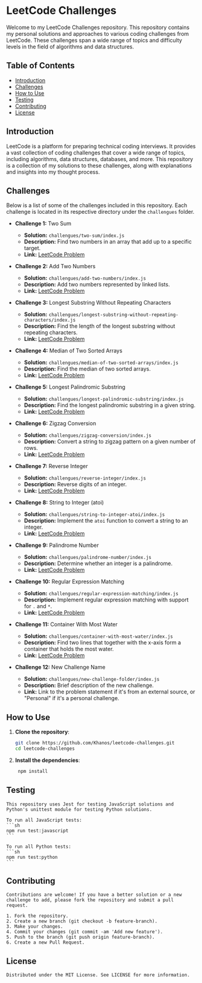 # LeetCode Challenges

Welcome to my LeetCode Challenges repository. This repository contains my personal solutions and approaches to various coding challenges from LeetCode. These challenges span a wide range of topics and difficulty levels in the field of algorithms and data structures.

## Table of Contents

- [Introduction](#introduction)
- [Challenges](#challenges)
- [How to Use](#how-to-use)
- [Testing](#testing)
- [Contributing](#contributing)
- [License](#license)

## Introduction

LeetCode is a platform for preparing technical coding interviews. It provides a vast collection of coding challenges that cover a wide range of topics, including algorithms, data structures, databases, and more. This repository is a collection of my solutions to these challenges, along with explanations and insights into my thought process.

## Challenges

Below is a list of some of the challenges included in this repository. Each challenge is located in its respective directory under the `challengues` folder.

- **Challenge 1:** Two Sum
  - **Solution:** `challengues/two-sum/index.js`
  - **Description:** Find two numbers in an array that add up to a specific target.
  - **Link:** [LeetCode Problem](https://leetcode.com/problems/two-sum/)

- **Challenge 2:** Add Two Numbers
  - **Solution:** `challengues/add-two-numbers/index.js`
  - **Description:** Add two numbers represented by linked lists.
  - **Link:** [LeetCode Problem](https://leetcode.com/problems/add-two-numbers/)

- **Challenge 3:** Longest Substring Without Repeating Characters
  - **Solution:** `challengues/longest-substring-without-repeating-characters/index.js`
  - **Description:** Find the length of the longest substring without repeating characters.
  - **Link:** [LeetCode Problem](https://leetcode.com/problems/longest-substring-without-repeating-characters/)

- **Challenge 4:** Median of Two Sorted Arrays
  - **Solution:** `challengues/median-of-two-sorted-arrays/index.js`
  - **Description:** Find the median of two sorted arrays.
  - **Link:** [LeetCode Problem](https://leetcode.com/problems/median-of-two-sorted-arrays/)

- **Challenge 5:** Longest Palindromic Substring
  - **Solution:** `challengues/longest-palindromic-substring/index.js`
  - **Description:** Find the longest palindromic substring in a given string.
  - **Link:** [LeetCode Problem](https://leetcode.com/problems/longest-palindromic-substring/)

- **Challenge 6:** Zigzag Conversion
  - **Solution:** `challengues/zigzag-conversion/index.js`
  - **Description:** Convert a string to zigzag pattern on a given number of rows.
  - **Link:** [LeetCode Problem](https://leetcode.com/problems/zigzag-conversion/)

- **Challenge 7:** Reverse Integer
  - **Solution:** `challengues/reverse-integer/index.js`
  - **Description:** Reverse digits of an integer.
  - **Link:** [LeetCode Problem](https://leetcode.com/problems/reverse-integer/)

- **Challenge 8:** String to Integer (atoi)
  - **Solution:** `challengues/string-to-integer-atoi/index.js`
  - **Description:** Implement the `atoi` function to convert a string to an integer.
  - **Link:** [LeetCode Problem](https://leetcode.com/problems/string-to-integer-atoi/)

- **Challenge 9:** Palindrome Number
  - **Solution:** `challengues/palindrome-number/index.js`
  - **Description:** Determine whether an integer is a palindrome.
  - **Link:** [LeetCode Problem](https://leetcode.com/problems/palindrome-number/)

- **Challenge 10:** Regular Expression Matching
  - **Solution:** `challengues/regular-expression-matching/index.js`
  - **Description:** Implement regular expression matching with support for `.` and `*`.
  - **Link:** [LeetCode Problem](https://leetcode.com/problems/regular-expression-matching/)

- **Challenge 11:** Container With Most Water
  - **Solution:** `challengues/container-with-most-water/index.js`
  - **Description:** Find two lines that together with the x-axis form a container that holds the most water.
  - **Link:** [LeetCode Problem](https://leetcode.com/problems/container-with-most-water/)

- **Challenge 12:** New Challenge Name
  - **Solution:** `challengues/new-challenge-folder/index.js`
  - **Description:** Brief description of the new challenge.
  - **Link:** Link to the problem statement if it's from an external source, or "Personal" if it's a personal challenge.

## How to Use

1. **Clone the repository**:
   ```sh
   git clone https://github.com/Khanos/leetcode-challenges.git
   cd leetcode-challenges
   ```

2. **Install the dependencies**:
   ```sh
    npm install
    ```

## Testing

    This repository uses Jest for testing JavaScript solutions and Python's unittest module for testing Python solutions.

    To run all JavaScript tests:
    ```sh
    npm run test:javascript
    ```

    To run all Python tests:
    ```sh
    npm run test:python
    ```
## Contributing

    Contributions are welcome! If you have a better solution or a new challenge to add, please fork the repository and submit a pull request.

    1. Fork the repository.
    2. Create a new branch (git checkout -b feature-branch).
    3. Make your changes.
    4. Commit your changes (git commit -am 'Add new feature').
    5. Push to the branch (git push origin feature-branch).
    6. Create a new Pull Request.

## License

    Distributed under the MIT License. See LICENSE for more information.



